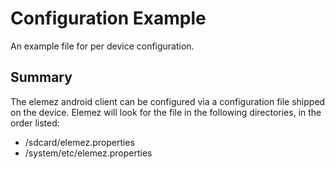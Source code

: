 # Configuration Example
An example file for per device configuration. 

## Summary
The elemez android client can be configured via a configuration file shipped on the device. Elemez will look for the file in the following directories, in the order listed:

-  /sdcard/elemez.properties
-  /system/etc/elemez.properties

